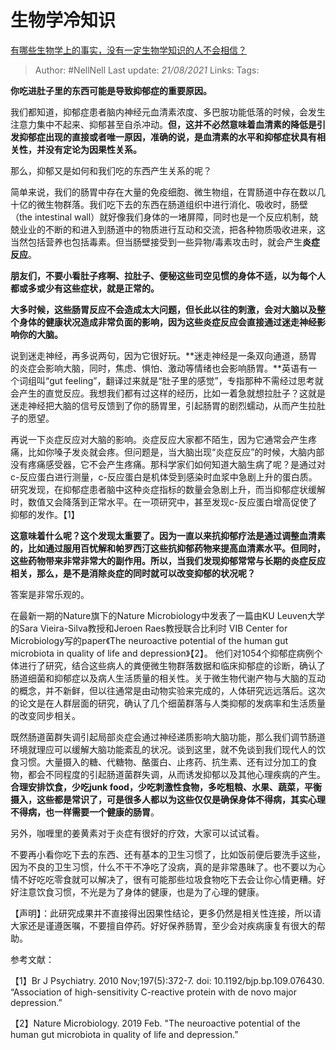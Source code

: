 # 生物学冷知识
[有哪些生物学上的事实，没有一定生物学知识的人不会相信？](https://www.zhihu.com/question/274300927/answer/596361534)

> Author: #NellNell 
Last update: *21/08/2021* 
Links:
Tags: 


  

**你吃进肚子里的东西可能是导致抑郁症的重要原因。**

  

我们都知道，抑郁症患者脑内神经元血清素浓度、多巴胺功能低落的时候，会发生注意力集中不起来、抑郁甚至自杀冲动。**但，这并不必然意味着血清素的降低是引发抑郁症出现的直接或者唯一原因，准确的说，是血清素的水平和抑郁症状具有相关性，并没有定论为因果性关系。**

  

那么，抑郁又是如何和我们吃的东西产生关系的呢？

  

简单来说，我们的肠胃中存在大量的免疫细胞、微生物组，在胃肠道中存在数以几十亿的微生物群落。我们吃下去的东西在肠道组织中进行消化、吸收时，肠壁（the intestinal wall）就好像我们身体的一堵屏障，同时也是一个反应机制，兢兢业业的不断的和进入到肠道中的物质进行互动和交流，把各种物质吸收进来，这当然包括营养也包括毒素。但当肠壁接受到一些异物/毒素攻击时，就会产生**炎症反应**。

  

**朋友们，不要小看肚子疼啊、拉肚子、便秘这些司空见惯的身体不适，以为每个人都或多或少有这些症状，就是正常的。**

  

**大多时候，这些肠胃反应不会造成太大问题，但长此以往的刺激，会对大脑以及整个身体的健康状况造成非常负面的影响，因为这些炎症反应会直接通过迷走神经影响你的大脑。**

  

说到迷走神经，再多说两句，因为它很好玩。**迷走神经是一条双向通道，肠胃的炎症会影响大脑，同时，焦虑、惧怕、激动等情绪也会影响肠胃。**英语有一个词组叫“gut feeling”，翻译过来就是“肚子里的感觉”，专指那种不需经过思考就会产生的直觉反应。我想我们都有过这样的经历，比如一着急就想拉肚子？这就是迷走神经把大脑的信号反馈到了你的肠胃里，引起肠胃的剧烈蠕动，从而产生拉肚子的愿望。

  

再说一下炎症反应对大脑的影响。炎症反应大家都不陌生，因为它通常会产生疼痛，比如你嗓子发炎就会疼。但问题是，当大脑出现“炎症反应”的时候，大脑内部没有疼痛感受器，它不会产生疼痛。那科学家们如何知道大脑生病了呢？是通过对c-反应蛋白进行测量，c-反应蛋白是机体受到感染时血浆中急剧上升的蛋白质。研究发现，在抑郁症患者脑中这种炎症指标的数量会急剧上升，而当抑郁症状缓解时，数值又会降落到正常水平。在一项研究中，甚至发现c-反应蛋白增高促使了抑郁的发作。【1】

  

**这意味着什么呢？这个发现太重要了。因为一直以来抗抑郁疗法是通过调整血清素的，比如通过服用百忧解和帕罗西汀这些抗抑郁药物来提高血清素水平。但同时，这些药物带来非常非常大的副作用。所以，当我们发现抑郁常常与长期的炎症反应相关，那么，是不是消除炎症的同时就可以改变抑郁的状况呢？**

  

答案是非常乐观的。

  

在最新一期的Nature旗下的Nature Microbiology中发表了一篇由KU Leuven大学的Sara Vieira-Silva教授和Jeroen Raes教授联合比利时 VIB Center for Microbiology写的paper《The neuroactive potential of the human gut microbiota in quality of life and depression》【2】。 他们对1054个抑郁症病例个体进行了研究，结合这些病人的粪便微生物群落数据和临床抑郁症的诊断，确认了肠道细菌和抑郁症以及病人生活质量的相关性。关于微生物代谢产物与大脑的互动的概念，并不新鲜，但以往通常是由动物实验来完成的，人体研究远远落后。这次的论文是在人群层面的研究，确认了几个细菌群落与人类抑郁的发病率和生活质量的改变同步相关。

  

既然肠道菌群失调引起局部炎症会通过神经递质影响大脑功能，那么我们调节肠道环境就理应可以缓解大脑功能紊乱的状况。谈到这里，就不免谈到我们现代人的饮食习惯。大量摄入的糖、代糖物、酪蛋白、止疼药、抗生素、还有过分加工的食物，都会不同程度的引起肠道菌群失调，从而诱发抑郁以及其他心理疾病的产生。**合理安排饮食，少吃junk food，少吃刺激性食物，多吃粗粮、水果、蔬菜，平衡摄入，这些都是常识了，可是很多人都以为这些仅仅是确保身体不得病，其实心理不得病，也一样需要一个健康的肠胃**。

  

另外，咖喱里的姜黄素对于炎症有很好的疗效，大家可以试试看。

  

不要再小看你吃下去的东西、还有基本的卫生习惯了，比如饭前便后要洗手这些，因为不良的卫生习惯，什么不干不净吃了没病，真的是非常愚昧了。也不要以为心情不好吃吃零食就可以解决了，很有可能那些垃圾食物吃下去会让你心情更糟。好好注意饮食习惯，不光是为了身体的健康，也是为了心理的健康。

  

【声明】：此研究成果并不直接得出因果性结论，更多仍然是相关性连接，所以请大家还是谨遵医嘱，不要擅自停药。好好保养肠胃，至少会对疾病康复有很大的帮助。

  

参考文献：

【1】Br J Psychiatry. 2010 Nov;197(5):372-7. doi: 10.1192/bjp.bp.109.076430. “Association of high-sensitivity C-reactive protein with de novo major depression.”

【2】Nature Microbiology. 2019 Feb. "The neuroactive potential of the human gut microbiota in quality of life and depression.”